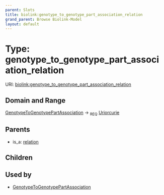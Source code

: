 ```yaml
---
parent: Slots
title: biolink:genotype_to_genotype_part_association_relation
grand_parent: Browse Biolink-Model
layout: default
---
```


# Type: genotype_to_genotype_part_association_relation




URI: [biolink:genotype_to_genotype_part_association_relation](https://w3id.org/biolink/vocab/genotype_to_genotype_part_association_relation)

## Domain and Range

[GenotypeToGenotypePartAssociation](GenotypeToGenotypePartAssociation.md) ->  <sub>REQ</sub> [Uriorcurie](types/Uriorcurie.md)

## Parents

 *  is_a: [relation](relation.md)

## Children


## Used by

 * [GenotypeToGenotypePartAssociation](GenotypeToGenotypePartAssociation.md)
